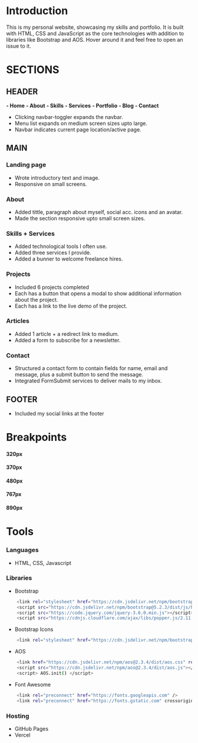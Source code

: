 # Introduction

This is my personal website, showcasing my skills and portfolio. It is built with HTML, CSS and JavaScript as the core technologies with addition to libraries like Bootstrap and AOS. Hover around it and feel free to open an issue to it.

# SECTIONS

## HEADER

**- Home** **- About** **- Skills** **- Services** **- Portfolio** **- Blog** **- Contact**

- Clicking navbar-toggler expands the navbar.
- Menu list expands on medium screen sizes upto large.
- Navbar indicates current page location/active page.

## MAIN

### Landing page

- Wrote introductory text and image.
- Responsive on small screens.

### About

- Added tittle, paragraph about myself, social acc. icons and an avatar.
- Made the section responsive upto small screen sizes.

### Skills + Services

- Added technological tools I often use.
- Added three services I provide.
- Added a bunner to welcome freelance hires.

### Projects

- Included 6 projects completed
- Each has a button that opens a modal to show additional information about the project.
- Each has a link to the live demo of the project.

### Articles

- Added 1 article + a redirect link to medium.
- Added a form to subscribe for a newsletter.

### Contact

- Structured a contact form to contain fields for name, email and message, plus a submit button to send the message.
- Integrated FormSubmit services to deliver mails to my inbox.

## FOOTER

- Included my social links at the footer

# Breakpoints

#### 320px

#### 370px

#### 480px

#### 767px

#### 890px

# Tools

### Languages

- HTML, CSS, Javascript

### Libraries

- Bootstrap

```bash
    <link rel="stylesheet" href="https://cdn.jsdelivr.net/npm/bootstrap@5.2.3/dist/css/bootstrap.min.css"/>
    <script src="https://cdn.jsdelivr.net/npm/bootstrap@5.2.3/dist/js/bootstrap.min.js"></script>
    <script src="https://code.jquery.com/jquery-3.6.0.min.js"></script>
    <script src="https://cdnjs.cloudflare.com/ajax/libs/popper.js/2.11.6/umd/popper.min.js"></script>
```

- Bootstrap Icons

```bash
    <link rel="stylesheet" href="https://cdn.jsdelivr.net/npm/bootstrap-icons@1.6.1/font/bootstrap-icons.css"/>
```

- AOS

```bash
    <link href="https://cdn.jsdelivr.net/npm/aos@2.3.4/dist/aos.css" rel="stylesheet"/>
    <script src="https://cdn.jsdelivr.net/npm/aos@2.3.4/dist/aos.js"></script>
    <script> AOS.init() </script>
```

- Font Awesome

```bash
    <link rel="preconnect" href="https://fonts.googleapis.com" />
    <link rel="preconnect" href="https://fonts.gstatic.com" crossorigin />
```

### Hosting

- GitHub Pages
- Vercel
